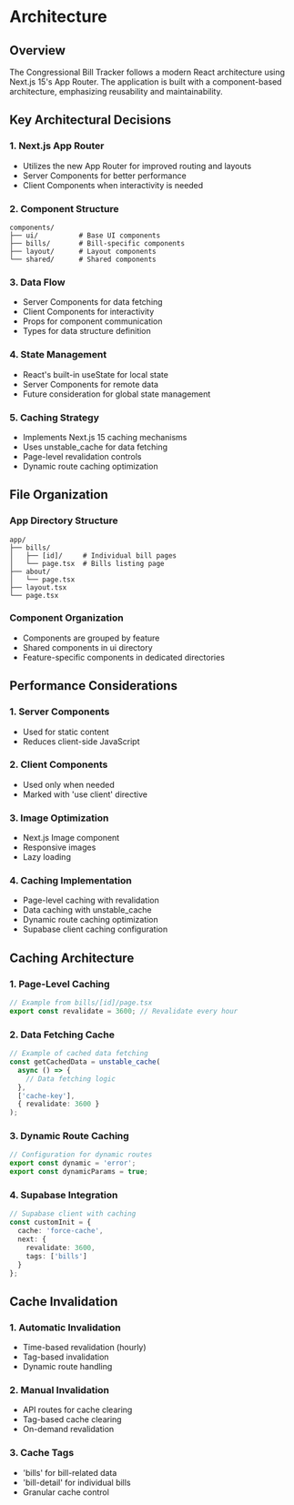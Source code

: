 # Architecture

## Overview

The Congressional Bill Tracker follows a modern React architecture using Next.js 15's App Router. The application is built with a component-based architecture, emphasizing reusability and maintainability.

## Key Architectural Decisions

### 1. Next.js App Router
- Utilizes the new App Router for improved routing and layouts
- Server Components for better performance
- Client Components when interactivity is needed

### 2. Component Structure
```
components/
├── ui/          # Base UI components
├── bills/       # Bill-specific components
├── layout/      # Layout components
└── shared/      # Shared components
```

### 3. Data Flow
- Server Components for data fetching
- Client Components for interactivity
- Props for component communication
- Types for data structure definition

### 4. State Management
- React's built-in useState for local state
- Server Components for remote data
- Future consideration for global state management

### 5. Caching Strategy
- Implements Next.js 15 caching mechanisms
- Uses unstable_cache for data fetching
- Page-level revalidation controls
- Dynamic route caching optimization

## File Organization

### App Directory Structure
```
app/
├── bills/
│   ├── [id]/     # Individual bill pages
│   └── page.tsx  # Bills listing page
├── about/
│   └── page.tsx
├── layout.tsx
└── page.tsx
```

### Component Organization
- Components are grouped by feature
- Shared components in ui directory
- Feature-specific components in dedicated directories

## Performance Considerations

### 1. Server Components
- Used for static content
- Reduces client-side JavaScript

### 2. Client Components
- Used only when needed
- Marked with 'use client' directive

### 3. Image Optimization
- Next.js Image component
- Responsive images
- Lazy loading

### 4. Caching Implementation
- Page-level caching with revalidation
- Data caching with unstable_cache
- Dynamic route caching optimization
- Supabase client caching configuration

## Caching Architecture

### 1. Page-Level Caching
```typescript
// Example from bills/[id]/page.tsx
export const revalidate = 3600; // Revalidate every hour
```

### 2. Data Fetching Cache
```typescript
// Example of cached data fetching
const getCachedData = unstable_cache(
  async () => {
    // Data fetching logic
  },
  ['cache-key'],
  { revalidate: 3600 }
);
```

### 3. Dynamic Route Caching
```typescript
// Configuration for dynamic routes
export const dynamic = 'error';
export const dynamicParams = true;
```

### 4. Supabase Integration
```typescript
// Supabase client with caching
const customInit = {
  cache: 'force-cache',
  next: { 
    revalidate: 3600,
    tags: ['bills']
  }
};
```

## Cache Invalidation

### 1. Automatic Invalidation
- Time-based revalidation (hourly)
- Tag-based invalidation
- Dynamic route handling

### 2. Manual Invalidation
- API routes for cache clearing
- Tag-based cache clearing
- On-demand revalidation

### 3. Cache Tags
- 'bills' for bill-related data
- 'bill-detail' for individual bills
- Granular cache control